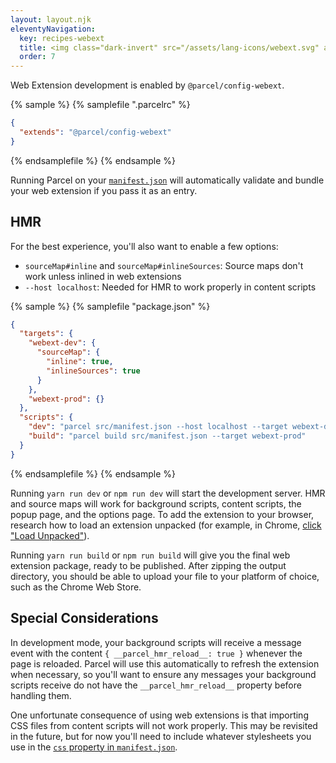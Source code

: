 ```yaml
---
layout: layout.njk
eleventyNavigation:
  key: recipes-webext
  title: <img class="dark-invert" src="/assets/lang-icons/webext.svg" alt=""/> Web Extension
  order: 7
---
```


Web Extension development is enabled by `@parcel/config-webext`.

{% sample %}
{% samplefile ".parcelrc" %}

```json
{
  "extends": "@parcel/config-webext"
}
```

{% endsamplefile %}
{% endsample %}

Running Parcel on your [`manifest.json`](https://developer.mozilla.org/en-US/docs/Mozilla/Add-ons/WebExtensions/manifest.json) will automatically validate and bundle your web extension if you pass it as an entry.

## HMR

For the best experience, you'll also want to enable a few options:

- `sourceMap#inline` and `sourceMap#inlineSources`: Source maps don't work unless inlined in web extensions
- `--host localhost`: Needed for HMR to work properly in content scripts

{% sample %}
{% samplefile "package.json" %}

```json
{
  "targets": {
    "webext-dev": {
      "sourceMap": {
        "inline": true,
        "inlineSources": true
      }
    },
    "webext-prod": {}
  },
  "scripts": {
    "dev": "parcel src/manifest.json --host localhost --target webext-dev",
    "build": "parcel build src/manifest.json --target webext-prod"
  }
}
```

{% endsamplefile %}
{% endsample %}

Running `yarn run dev` or `npm run dev` will start the development server. HMR and source maps will work for background scripts, content scripts, the popup page, and the options page. To add the extension to your browser, research how to load an extension unpacked (for example, in Chrome, [click "Load Unpacked"](https://developer.chrome.com/extensions/getstarted#manifest)).

Running `yarn run build` or `npm run build` will give you the final web extension package, ready to be published. After zipping the output directory, you should be able to upload your file to your platform of choice, such as the Chrome Web Store.

## Special Considerations

In development mode, your background scripts will receive a message event with the content `{ __parcel_hmr_reload__: true }` whenever the page is reloaded. Parcel will use this automatically to refresh the extension when necessary, so you'll want to ensure any messages your background scripts receive do not have the `__parcel_hmr_reload__` property before handling them.

One unfortunate consequence of using web extensions is that importing CSS files from content scripts will not work properly. This may be revisited in the future, but for now you'll need to include whatever stylesheets you use in the [`css` property in `manifest.json`](https://developer.mozilla.org/en-US/docs/Mozilla/Add-ons/WebExtensions/manifest.json/content_scripts#css).
